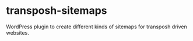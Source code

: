 # transposh-sitemaps
WordPress plugin to create different kinds of sitemaps for transposh driven websites.
